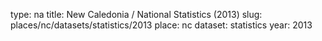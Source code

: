 type: na
title: New Caledonia / National Statistics (2013)
slug: places/nc/datasets/statistics/2013
place: nc
dataset: statistics
year: 2013
